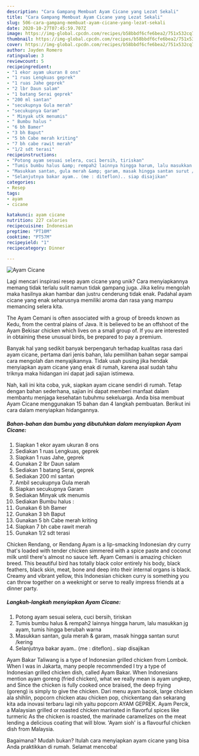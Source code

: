 ```yaml
---
description: "Cara Gampang Membuat Ayam Cicane yang Lezat Sekali"
title: "Cara Gampang Membuat Ayam Cicane yang Lezat Sekali"
slug: 506-cara-gampang-membuat-ayam-cicane-yang-lezat-sekali
date: 2020-10-27T07:45:59.707Z
image: https://img-global.cpcdn.com/recipes/b58bbdf6cfe6bea2/751x532cq70/ayam-cicane-foto-resep-utama.jpg
thumbnail: https://img-global.cpcdn.com/recipes/b58bbdf6cfe6bea2/751x532cq70/ayam-cicane-foto-resep-utama.jpg
cover: https://img-global.cpcdn.com/recipes/b58bbdf6cfe6bea2/751x532cq70/ayam-cicane-foto-resep-utama.jpg
author: Jayden Romero
ratingvalue: 3
reviewcount: 5
recipeingredient:
- "1 ekor ayam ukuran 8 ons"
- "1 ruas Lengkuas geprek"
- "1 ruas Jahe geprek"
- "2 lbr Daun salam"
- "1 batang Serai geprek"
- "200 ml santan"
- "secukupnya Gula merah"
- "secukupnya Garam"
- " Minyak utk menumis"
- " Bumbu halus "
- "6 bh Bamer"
- "3 bh Baput"
- "5 bh Cabe merah kriting"
- "7 bh cabe rawit merah"
- "1/2 sdt terasi"
recipeinstructions:
- "Potong ayam sesuai selera, cuci bersih, tiriskan"
- "Tumis bumbu halus &amp; rempah2 lainnya hingga harum, lalu masukkan jg ayam, tumis hingga berubah warna"
- "Masukkan santan, gula merah &amp; garam, masak hingga santan surut /kering"
- "Selanjutnya bakar ayam.. (me : diteflon).. siap disajikan"
categories:
- Resep
tags:
- ayam
- cicane

katakunci: ayam cicane 
nutrition: 227 calories
recipecuisine: Indonesian
preptime: "PT10M"
cooktime: "PT57M"
recipeyield: "1"
recipecategory: Dinner

---
```



![Ayam Cicane](https://img-global.cpcdn.com/recipes/b58bbdf6cfe6bea2/751x532cq70/ayam-cicane-foto-resep-utama.jpg)

Lagi mencari inspirasi resep ayam cicane yang unik? Cara menyiapkannya memang tidak terlalu sulit namun tidak gampang juga. Jika keliru mengolah maka hasilnya akan hambar dan justru cenderung tidak enak. Padahal ayam cicane yang enak seharusnya memiliki aroma dan rasa yang mampu memancing selera kita.

The Ayam Cemani is often associated with a group of breeds known as Kedu, from the central plains of Java. It is believed to be an offshoot of the Ayam Bekisar chicken which lives on a small group of. If you are interested in obtaining these unusual birds, be prepared to pay a premium.

Banyak hal yang sedikit banyak berpengaruh terhadap kualitas rasa dari ayam cicane, pertama dari jenis bahan, lalu pemilihan bahan segar sampai cara mengolah dan menyajikannya. Tidak usah pusing jika hendak menyiapkan ayam cicane yang enak di rumah, karena asal sudah tahu triknya maka hidangan ini dapat jadi sajian istimewa.


Nah, kali ini kita coba, yuk, siapkan ayam cicane sendiri di rumah. Tetap dengan bahan sederhana, sajian ini dapat memberi manfaat dalam membantu menjaga kesehatan tubuhmu sekeluarga. Anda bisa membuat Ayam Cicane menggunakan 15 bahan dan 4 langkah pembuatan. Berikut ini cara dalam menyiapkan hidangannya.

<!--inarticleads1-->

##### Bahan-bahan dan bumbu yang dibutuhkan dalam menyiapkan Ayam Cicane:

1. Siapkan 1 ekor ayam ukuran 8 ons
1. Sediakan 1 ruas Lengkuas, geprek
1. Siapkan 1 ruas Jahe, geprek
1. Gunakan 2 lbr Daun salam
1. Sediakan 1 batang Serai, geprek
1. Sediakan 200 ml santan
1. Ambil secukupnya Gula merah
1. Siapkan secukupnya Garam
1. Sediakan  Minyak utk menumis
1. Sediakan  Bumbu halus :
1. Gunakan 6 bh Bamer
1. Gunakan 3 bh Baput
1. Gunakan 5 bh Cabe merah kriting
1. Siapkan 7 bh cabe rawit merah
1. Gunakan 1/2 sdt terasi


Chicken Rendang, or Rendang Ayam is a lip-smacking Indonesian dry curry that&#39;s loaded with tender chicken simmered with a spice paste and coconut milk until there&#39;s almost no sauce left. Ayam Cemani is amazing chicken breed. This beautiful bird has totally black color entirely his body, black feathers, black skin, meat, bone and deep into their internal organs is black. Creamy and vibrant yellow, this Indonesian chicken curry is something you can throw together on a weeknight or serve to really impress friends at a dinner party. 

<!--inarticleads2-->

##### Langkah-langkah menyiapkan Ayam Cicane:

1. Potong ayam sesuai selera, cuci bersih, tiriskan
1. Tumis bumbu halus &amp; rempah2 lainnya hingga harum, lalu masukkan jg ayam, tumis hingga berubah warna
1. Masukkan santan, gula merah &amp; garam, masak hingga santan surut /kering
1. Selanjutnya bakar ayam.. (me : diteflon).. siap disajikan


Ayam Bakar Taliwang is a type of Indonesian grilled chicken from Lombok. When I was in Jakarta, many people recommended I try a type of Indonesian grilled chicken dish, called Ayam Bakar. When Indonesians mention ayam goreng (fried chicken), what we really mean is ayam ungkep, and Since the chicken is fully cooked once braised, the deep frying (goreng) is simply to give the chicken. Dari menu ayam bacok, large chicken ala shihlin, popcorn chicken atau chicken pop, chickentang dan sekarang kita ada inovasi terbaru lagi nih yaitu popcorn AYAM GEPREK. Ayam Percik, a Malaysian grilled or roasted chicken marinated in flavorful spices like turmeric As the chicken is roasted, the marinade caramelizes on the meat lending a delicious coating that will blow. &#39;Ayam sioh&#39; is a flavourful chicken dish from Malaysia. 

Bagaimana? Mudah bukan? Itulah cara menyiapkan ayam cicane yang bisa Anda praktikkan di rumah. Selamat mencoba!
